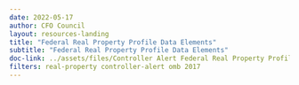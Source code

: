 ```yaml
---
date: 2022-05-17
author: CFO Council
layout: resources-landing
title: "Federal Real Property Profile Data Elements"
subtitle: "Federal Real Property Profile Data Elements"
doc-link: ../assets/files/Controller Alert Federal Real Property Profile Data Elements_2016.12.01.pdf
filters: real-property controller-alert omb 2017
---
```

